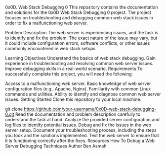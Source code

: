 0x0D. Web Stack Debugging 0
This repository contains the documentation and solutions for the 0x0D Web Stack Debugging 0 project. The project focuses on troubleshooting and debugging common web stack issues in order to fix a malfunctioning web server.

Problem Description
The web server is experiencing issues, and the task is to identify and fix the problem. The exact nature of the issue may vary, but it could include configuration errors, software conflicts, or other issues commonly encountered in web stack setups.

Learning Objectives
Understand the basics of web stack debugging.
Gain experience in troubleshooting and resolving common web server issues.
Improve debugging skills in a real-world scenario.
Requirements
To successfully complete this project, you will need the following:

Access to a malfunctioning web server.
Basic knowledge of web server configuration files (e.g., Apache, Nginx).
Familiarity with common Linux commands and utilities.
Ability to identify and diagnose common web server issues.
Getting Started
Clone this repository to your local machine.

git clone https://github.com/your-username/0x0D-web-stack-debugging-0.git
Read the documentation and problem description carefully to understand the task at hand.
Analyze the provided server configuration and log files to identify potential issues.
Debug and fix the issues in the web server setup.
Document your troubleshooting process, including the steps you took and the solutions implemented.
Test the web server to ensure that it is functioning correctly after the fixes.
Resources
How To Debug a Web Server
Debugging Techniques
Author
Ben Asmah